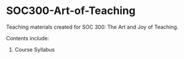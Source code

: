 # SOC300-Art-of-Teaching
Teaching materials created for SOC 300: The Art and Joy of Teaching.

Contents include: 

1. Course Syllabus
